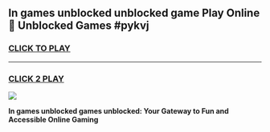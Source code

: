 
## ln games unblocked unblocked game Play Online 👋 Unblocked Games #pykvj
<h3>
<a href="https://premium.freeplayer.one?title=ln_games_unblocked&ref=21F">CLICK TO PLAY</a></h3>
<hr>

<h3>
<a href="https://premium.freeplayer.one?title=ln_games_unblocked&ref=21F">CLICK 2 PLAY</a>
  
</h3>

<a href="https://premium.freeplayer.one?title=ln_games_unblocked&ref=21F/"><img src="https://clearcache.store/games.png"></a>


**ln games unblocked games unblocked: Your Gateway to Fun and Accessible Online Gaming**
